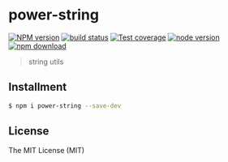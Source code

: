 # power-string

[![NPM version][npm-image]][npm-url]
[![build status][travis-image]][travis-url]
[![Test coverage][coveralls-image]][coveralls-url]
[![node version][node-image]][node-url]
[![npm download][download-image]][download-url]

[npm-image]: https://img.shields.io/npm/v/power-string.svg?style=flat-square
[npm-url]: https://npmjs.org/package/power-string
[travis-image]: https://img.shields.io/travis/xudafeng/power-string.svg?style=flat-square
[travis-url]: https://travis-ci.org/xudafeng/power-string
[coveralls-image]: https://img.shields.io/coveralls/xudafeng/power-string.svg?style=flat-square
[coveralls-url]: https://coveralls.io/r/xudafeng/power-string?branch=master
[node-image]: https://img.shields.io/badge/node.js-%3E=_8-green.svg?style=flat-square
[node-url]: http://nodejs.org/download/
[download-image]: https://img.shields.io/npm/dm/power-string.svg?style=flat-square
[download-url]: https://npmjs.org/package/power-string

> string utils

## Installment

```bash
$ npm i power-string --save-dev
```

## License

The MIT License (MIT)
